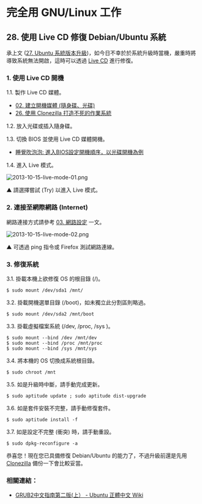 # 完全用 GNU/Linux 工作

## 28. 使用 Live CD 修復 Debian/Ubuntu 系統

承上文 ([27. Ubuntu 系統版本升級](http://ithelp.ithome.com.tw/question/10137591))，如今日不幸於於系統升級時當機，嚴重時將導致系統無法開啟，這時可以透過 [Live CD](http://zh.wikipedia.org/wiki/Live_CD) 進行修復。

### 1. 使用 Live CD 開機

1.1. 製作 Live CD 媒體。

 - [02. 建立開機媒體 (隨身碟、光碟)](http://ithelp.ithome.com.tw/question/10127775)
 - [26. 使用 Clonezilla 打造不死的作業系統](http://ithelp.ithome.com.tw/question/10137273)

1.2. 放入光碟或插入隨身碟。

1.3. 切換 BIOS 並使用 Live CD 媒體開機。

 - [睡覺吹泡泡: 進入BIOS設定開機順序，以光碟開機為例](http://www.pptrar.tw/2011/01/bios.html)

1.4. 進入 Live 模式。

![2013-10-15-live-mode-01.png](https://lh3.googleusercontent.com/-uKKnZNFc2gs/Ul1nQQQk8hI/AAAAAAAAV_I/nT6xc9OPtlg/s1600/2013-10-15-live-mode-01.png)

▲ 請選擇嘗試 (Try) 以進入 Live 模式。

### 2. 連接至網際網路 (Internet)

網路連接方式請參考 [03. 網路設定](http://ithelp.ithome.com.tw/question/10128081) 一文。

![2013-10-15-live-mode-02.png](https://lh4.googleusercontent.com/-ReIR5Vvn99I/Ul1qJKR-iLI/AAAAAAAAV_g/6z-JogD1Vq0/s800/2013-10-15-live-mode-02.png)

▲ 可透過 ping 指令或 Firefox 測試網路連線。

### 3. 修復系統

3.1. 掛載本機上欲修復 OS 的根目錄 (/)。

	$ sudo mount /dev/sda1 /mnt/

3.2. 掛載開機選單目錄 (/boot)，如未獨立此分割區則略過。

	$ sudo mount /dev/sda2 /mnt/boot

3.3. 掛載虛擬檔案系統 (/dev, /proc, /sys )。

	$ sudo mount --bind /dev /mnt/dev
	$ sudo mount --bind /proc /mnt/proc
	$ sudo mount --bind /sys /mnt/sys

3.4. 將本機的 OS 切換成系統根目錄。
	
	$ sudo chroot /mnt

3.5. 如是升級時中斷，請手動完成更新。

	$ sudo aptitude update ; sudo aptitude dist-upgrade 

3.6. 如是套件安裝不完整，請手動修復套件。

	$ sudo aptitude install -f

3.7. 如是設定不完整 (衝突) 時，請手動重設。

	$ sudo dpkg-reconfigure -a

恭喜您！現在您已具備修復 Debian/Ubuntu 的能力了，不過升級前還是先用 [Clonezilla](http://ithelp.ithome.com.tw/question/10137273) 備份一下會比較妥當。

### 相關連結：

- [GRUB2中文指南第二版(上） - Ubuntu 正體中文 Wiki](http://wiki.ubuntu-tw.org/index.php?title=GRUB2%E4%B8%AD%E6%96%87%E6%8C%87%E5%8D%97%E7%AC%AC%E4%BA%8C%E7%89%88%28%E4%B8%8A%EF%BC%89)

